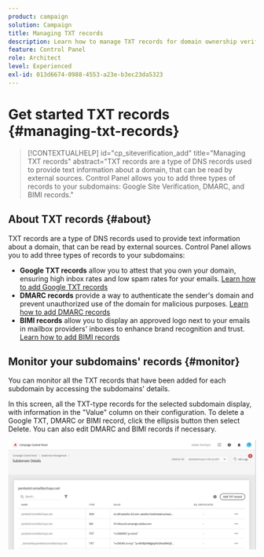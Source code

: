 ```yaml
---
product: campaign
solution: Campaign
title: Managing TXT records
description: Learn how to manage TXT records for domain ownership verification.
feature: Control Panel
role: Architect
level: Experienced
exl-id: 013d6674-0988-4553-a23e-b3ec23da5323
---
```

# Get started TXT records {#managing-txt-records}

>[!CONTEXTUALHELP]
>id="cp_siteverification_add"
>title="Managing TXT records"
>abstract="TXT records are a type of DNS records used to provide text information about a domain, that can be read by external sources. Control Panel allows you to add three types of records to your subdomains: Google Site Verification, DMARC, and BIMI records."

## About TXT records {#about}

TXT records are a type of DNS records used to provide text information about a domain, that can be read by external sources. Control Panel allows you to add three types of records to your subdomains:

* **Google TXT records** allow you to attest that you own your domain, ensuring high inbox rates and low spam rates for your emails. [Learn how to add Google TXT records](managing-txt-records.md)
* **DMARC records** provide a way to authenticate the sender's domain and prevent unauthorized use of the domain for malicious purposes. [Learn how to add DMARC records](dmarc.md)
* **BIMI records** allow you to display an approved logo next to your emails in mailbox providers' inboxes to enhance brand recognition and trust. [Learn how to add BIMI records](bimi.md)

## Monitor your subdomains' records {#monitor}

You can monitor all the TXT records that have been added for each subdomain by accessing the subdomains' details.

In this screen, all the TXT-type records for the selected subdomain display, with information in the "Value" column on their configuration. To delete a Google TXT, DMARC or BIMI record, click the ellipsis button then select Delete. You can also edit DMARC and BIMI records if necessary.

![](assets/txt-records.png)
